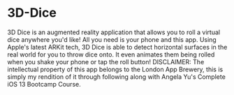 # 3D-Dice
3D Dice is an augmented reality application that allows you to roll a virtual dice anywhere you'd like! All you need is your phone and this app. Using Apple's latest ARKit tech, 3D Dice is able to detect horizontal surfaces in the real world for you to throw dice onto. It even animates them being rolled when you shake your phone or tap the roll button! DISCLAIMER: The intellectual property of this app belongs to the London App Brewery, this is simply my rendition of it through following along with Angela Yu's Complete iOS 13 Bootcamp Course.
